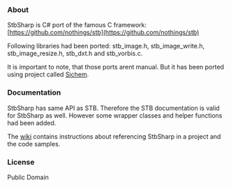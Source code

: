 ### About
StbSharp is C# port of the famous C framework: [https://github.com/nothings/stb](https://github.com/nothings/stb)

Following libraries had been ported: stb_image.h, stb_image_write.h, stb_image_resize.h, stb_dxt.h and stb_vorbis.c.

It is important to note, that those ports arent manual. But it has been ported using project called [Sichem](https://github.com/rds1983/Sichem).

### Documentation
StbSharp has same API as STB. Therefore the STB documentation is valid for StbSharp as well.
However some wrapper classes and helper functions had been added.

The [wiki](https://github.com/rds1983/StbSharp/wiki) contains instructions about referencing StbSharp in a project and the code samples.

### License
Public Domain